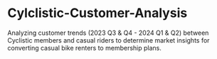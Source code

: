 # Cylclistic-Customer-Analysis
Analyzing customer trends (2023 Q3 & Q4 - 2024 Q1 & Q2) between Cyclistic members and casual riders to determine market insights for converting casual bike renters to membership plans.
